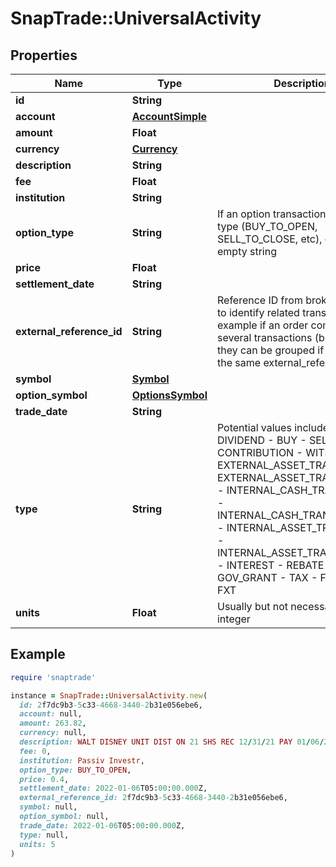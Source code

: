# SnapTrade::UniversalActivity

## Properties

| Name | Type | Description | Notes |
| ---- | ---- | ----------- | ----- |
| **id** | **String** |  | [optional] |
| **account** | [**AccountSimple**](AccountSimple.md) |  | [optional] |
| **amount** | **Float** |  | [optional] |
| **currency** | [**Currency**](Currency.md) |  | [optional] |
| **description** | **String** |  | [optional] |
| **fee** | **Float** |  | [optional] |
| **institution** | **String** |  | [optional] |
| **option_type** | **String** | If an option transaction, then it&#39;s type (BUY_TO_OPEN, SELL_TO_CLOSE, etc), otherwise empty string | [optional] |
| **price** | **Float** |  | [optional] |
| **settlement_date** | **String** |  | [optional] |
| **external_reference_id** | **String** | Reference ID from brokerage used to identify related transactions. For example if an order comprises of several transactions (buy, fee, fx), they can be grouped if they share the same external_reference_id | [optional] |
| **symbol** | [**Symbol**](Symbol.md) |  | [optional] |
| **option_symbol** | [**OptionsSymbol**](OptionsSymbol.md) |  | [optional] |
| **trade_date** | **String** |  | [optional] |
| **type** | **String** | Potential values include - DIVIDEND - BUY - SELL - CONTRIBUTION - WITHDRAWAL - EXTERNAL_ASSET_TRANSFER_IN - EXTERNAL_ASSET_TRANSFER_OUT - INTERNAL_CASH_TRANSFER_IN - INTERNAL_CASH_TRANSFER_OUT - INTERNAL_ASSET_TRANSFER_IN - INTERNAL_ASSET_TRANSFER_OUT - INTEREST - REBATE - GOV_GRANT - TAX - FEE - REI - FXT | [optional] |
| **units** | **Float** | Usually but not necessarily an integer | [optional] |

## Example

```ruby
require 'snaptrade'

instance = SnapTrade::UniversalActivity.new(
  id: 2f7dc9b3-5c33-4668-3440-2b31e056ebe6,
  account: null,
  amount: 263.82,
  currency: null,
  description: WALT DISNEY UNIT DIST ON 21 SHS REC 12/31/21 PAY 01/06/22,
  fee: 0,
  institution: Passiv Investr,
  option_type: BUY_TO_OPEN,
  price: 0.4,
  settlement_date: 2022-01-06T05:00:00.000Z,
  external_reference_id: 2f7dc9b3-5c33-4668-3440-2b31e056ebe6,
  symbol: null,
  option_symbol: null,
  trade_date: 2022-01-06T05:00:00.000Z,
  type: null,
  units: 5
)
```


